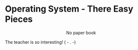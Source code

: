 # Operating System - There Easy Pieces

<p align=center>
No paper book
</p>
The teacher is so interesting! ( - . -)

